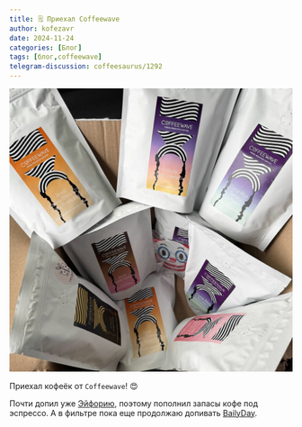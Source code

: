 ```yaml
---
title: 🗒 Приехал Coffeewave
author: kofezavr
date: 2024-11-24
categories: [Блог]
tags: [блог,coffeewave]
telegram-discussion: coffeesaurus/1292
--- 
```

![Приехал Coffeewave](/assets/img/posts/24/11/coffeewave.jpg)

Приехал кофеёк от `Coffeewave`! 😍

Почти допил уже [Эйфорию](https://t.me/coffeesaurus/1269), поэтому пополнил запасы кофе под эспрессо. А в фильтре пока еще продолжаю допивать [BailyDay](https://t.me/coffeesaurus/1263).
